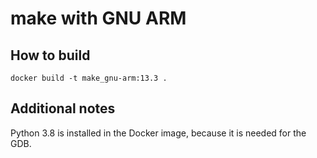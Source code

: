 # make with GNU ARM

## How to build
`docker build -t make_gnu-arm:13.3 .`

## Additional notes
Python 3.8 is installed in the Docker image, because it is needed for the GDB.